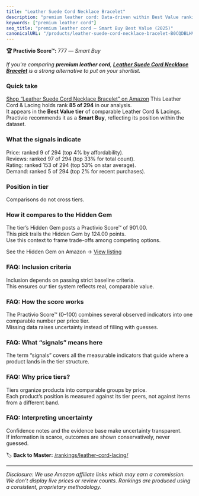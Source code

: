 ```yaml
---
title: "Leather Suede Cord Necklace Bracelet"
description: "premium leather cord: Data-driven within Best Value ranking using the Practivio Score™. Positioned by quality, value, demand, findability, momentum."
keywords: ["premium leather cord"]
seo_title: "premium leather cord — Smart Buy Best Value (2025)"
canonicalURL: "/products/leather-suede-cord-necklace-bracelet-B0CQDBLHVR/"
---
```


**🏆 Practivio Score™:** 777 — _Smart Buy_


*If you're comparing **premium leather cord**, **[Leather Suede Cord Necklace Bracelet](https://www.amazon.com/dp/B0CQDBLHVR?tag=practivio-20)** is a strong alternative to put on your shortlist.*
### Quick take
[Shop “Leather Suede Cord Necklace Bracelet” on Amazon](https://www.amazon.com/dp/B0CQDBLHVR?tag=practivio-20)
This Leather Cord & Lacing holds rank **85 of 294** in our analysis.  
It appears in the **Best Value tier** of comparable Leather Cord & Lacings.  
Practivio recommends it as a **Smart Buy**, reflecting its position within the dataset.

### What the signals indicate
Price: ranked 9 of 294 (top 4% by affordability).  
Reviews: ranked 97 of 294 (top 33% for total count).  
Rating: ranked 153 of 294 (top 53% on star average).  
Demand: ranked 5 of 294 (top 2% for recent purchases).

### Position in tier
Comparisons do not cross tiers.

### How it compares to the Hidden Gem
The tier’s Hidden Gem posts a Practivio Score™ of 901.00.  
This pick trails the Hidden Gem by 124.00 points.  
Use this context to frame trade-offs among competing options.  

See the Hidden Gem on Amazon → [View listing](https://www.amazon.com/dp/B08VHSCJ7F?tag=practivio-20)

### FAQ: Inclusion criteria
Inclusion depends on passing strict baseline criteria.  
This ensures our tier system reflects real, comparable value.

### FAQ: How the score works
The Practivio Score™ (0–100) combines several observed indicators into one comparable number per price tier.  
Missing data raises uncertainty instead of filling with guesses.

### FAQ: What “signals” means here
The term “signals” covers all the measurable indicators that guide where a product lands in the tier structure.

### FAQ: Why price tiers?
Tiers organize products into comparable groups by price.  
Each product’s position is measured against its tier peers, not against items from a different band.

### FAQ: Interpreting uncertainty
Confidence notes and the evidence base make uncertainty transparent.  
If information is scarce, outcomes are shown conservatively, never guessed.


🏷️ **Back to Master:** [/rankings/leather-cord-lacing/](/rankings/leather-cord-lacing/)

---
_Disclosure: We use Amazon affiliate links which may earn a commission. We don’t display live prices or review counts. Rankings are produced using a consistent, proprietary methodology._

